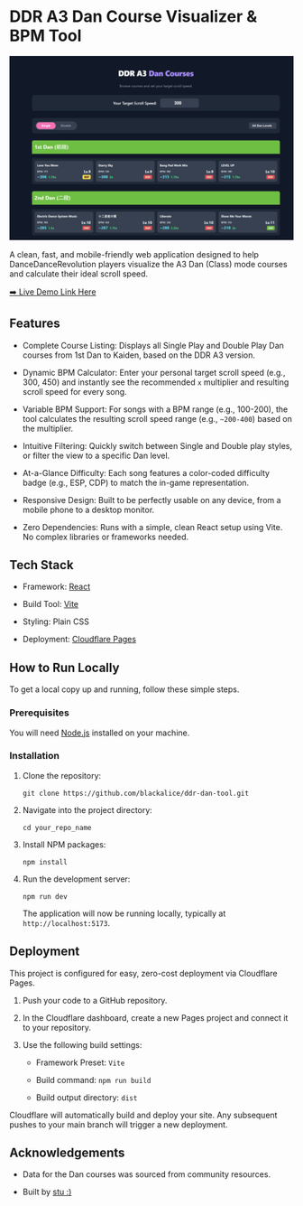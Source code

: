 DDR A3 Dan Course Visualizer & BPM Tool
=======================================

![screenshot](screenshot.png)

A clean, fast, and mobile-friendly web application designed to help DanceDanceRevolution players visualize the A3 Dan (Class) mode courses and calculate their ideal scroll speed.

[➡️ Live Demo Link Here](https://ddr-dan-tool.rtfoy.co.uk/ "null")

Features
--------

-   Complete Course Listing: Displays all Single Play and Double Play Dan courses from 1st Dan to Kaiden, based on the DDR A3 version.

-   Dynamic BPM Calculator: Enter your personal target scroll speed (e.g., 300, 450) and instantly see the recommended `x` multiplier and resulting scroll speed for every song.

-   Variable BPM Support: For songs with a BPM range (e.g., 100-200), the tool calculates the resulting scroll speed range (e.g., `~200-400`) based on the multiplier.

-   Intuitive Filtering: Quickly switch between Single and Double play styles, or filter the view to a specific Dan level.

-   At-a-Glance Difficulty: Each song features a color-coded difficulty badge (e.g., ESP, CDP) to match the in-game representation.

-   Responsive Design: Built to be perfectly usable on any device, from a mobile phone to a desktop monitor.

-   Zero Dependencies: Runs with a simple, clean React setup using Vite. No complex libraries or frameworks needed.

Tech Stack
----------

-   Framework: [React](https://reactjs.org/ "null")

-   Build Tool: [Vite](https://vitejs.dev/ "null")

-   Styling: Plain CSS 

-   Deployment: [Cloudflare Pages](https://pages.cloudflare.com/ "null")

How to Run Locally
------------------

To get a local copy up and running, follow these simple steps.

### Prerequisites

You will need [Node.js](https://nodejs.org/en/ "null") installed on your machine.

### Installation

1.  Clone the repository:

    ```
    git clone https://github.com/blackalice/ddr-dan-tool.git

    ```

2.  Navigate into the project directory:

    ```
    cd your_repo_name

    ```

3.  Install NPM packages:

    ```
    npm install

    ```

4.  Run the development server:

    ```
    npm run dev

    ```

    The application will now be running locally, typically at `http://localhost:5173`.

Deployment
----------

This project is configured for easy, zero-cost deployment via Cloudflare Pages.

1.  Push your code to a GitHub repository.

2.  In the Cloudflare dashboard, create a new Pages project and connect it to your repository.

3.  Use the following build settings:

    -   Framework Preset: `Vite`

    -   Build command: `npm run build`

    -   Build output directory: `dist`

Cloudflare will automatically build and deploy your site. Any subsequent pushes to your main branch will trigger a new deployment.

Acknowledgements
----------------

-   Data for the Dan courses was sourced from community resources.

-   Built by [stu :)](https://stua.rtfoy.co.uk/ "null")